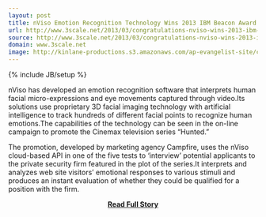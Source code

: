 ```yaml
---
layout: post
title: nViso Emotion Recognition Technology Wins 2013 IBM Beacon Award
url: http://www.3scale.net/2013/03/congratulations-nviso-wins-2013-ibm-beacon-award-for-smarter-computing-smartcloud-cloud-application-provider/
source: http://www.3scale.net/2013/03/congratulations-nviso-wins-2013-ibm-beacon-award-for-smarter-computing-smartcloud-cloud-application-provider/
domain: www.3scale.net
image: http://kinlane-productions.s3.amazonaws.com/ap-evangelist-site/curated/screenshots/9352_api500_com.png
---
```

{% include JB/setup %}<p>nViso has developed an emotion recognition software that interprets human facial micro-expressions and eye movements captured through video.Its solutions use proprietary 3D facial imaging technology with artificial intelligence to track hundreds of different facial points to recognize human emotions.The capabilities of the technology can be seen in the on-line campaign to promote the Cinemax television series “Hunted.”
 
 The promotion, developed by marketing agency Campfire, uses the nViso cloud-based API in one of the five tests to ‘interview’ potential applicants to the private security firm featured in the plot of the series.It interprets and analyzes web site visitors’ emotional responses to various stimuli and produces an instant evaluation of whether they could be qualified for a position with the firm.</p>
<center><p><a href="http://www.3scale.net/2013/03/congratulations-nviso-wins-2013-ibm-beacon-award-for-smarter-computing-smartcloud-cloud-application-provider/" style='padding:25px; font-sze:18px; font-weight: bold;'>Read Full Story</a></p></center>
